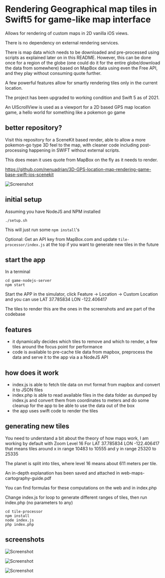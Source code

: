 # Rendering Geographical map tiles in Swift5 for game-like map interface 

Allows for rendering of custom maps in 2D vanilla iOS views.

There is no dependency on external rendering services. 

There is map data which needs to be downloaded and pre-processed using scripts as explained later on in this README. However, this can be done once for a region of the globe (one could do it for the entire globe/download the data from somewhere) based on MapBox data using even the Free API, and they play without consuming quote further.

A few powerful features allow for smartly rendering tiles only in the current location.

The project has been upgraded to working condition and Swift 5 as of 2021.

An UIScrollView is used as a viewport for a 2D  based GPS map location  game, a hello world for something like a pokemon go game

## better repository?

Visit this repository for a SceneKit based render, able to allow a more pokemon-go type 3D feel to the map, with cleaner code including post-processing happening in SWIFT without external scripts. 

This does mean it uses quote from MapBox on the fly as it needs to render.

https://github.com/nenuadrian/3D-GPS-location-map-rendering-game-base-swift-ios-scenekit

![Screenshot](screens/map.png)

## initial setup

Assuming you have NodeJS and NPM installed

```
./setup.sh
```

This will just run some `npm install`'s

Optional: Get an API key from MapBox.com and update `tile-processor/index.js` at the top if you want to generate new tiles in the future

## start the app

In a terminal

```
cd game-nodejs-server
npm start
```

Start the APP in the simulator, click Feature -> Location -> Custom Location and you can use LAT 37.785834 LON -122.406417

The tiles to render this are the ones in the screenshots and are part of the codebase

## features

* it dynamically decides which tiles to remove and which to render, a few tiles around the focus point for performance
* code is available to pre-cache tile data from mapbox, preprocess the data and serve it to the app via a a NodeJS API

## how does it work

 * index.js is able to fetch tile data on mvt format from mapbox and convert it to JSON files
 * index.php is able to read available files in the data folder as dumped by index.js and convert them from coordinates to meters and do some cleanup for the app to be able to use the data out of the box
 * the app uses swift code to render the tiles

## generating new tiles

You need to understand a bit about the theory of how maps work, I am working by default with Zoom Level 16 
For LAT 37.785834 LON -122.406417 that means tiles around x in range 10483 to 10555 and y in range 25320 to 25335

The planet is split into tiles, where level 16 means about 611 meters per tile.

An in-depth explanation has been saved and attached in web-maps-cartography-guide.pdf

You can find formulas for these computations on the web and in index.php

Change index.js for loop to generate different ranges of tiles, then run index.php (no parameters to any)

```
cd tile-processor
npm install
node index.js
php index.php
```


## screenshots

![Screenshot](screens/map.png)

![Screenshot](screens/loc.png)

![Screenshot](screens/map2.png)

